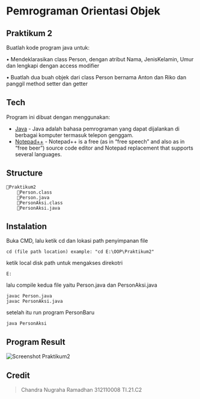# Pemrograman Orientasi Objek
## Praktikum 2
Buatlah kode program java untuk:

• Mendeklarasikan class Person, dengan atribut Nama,
JenisKelamin, Umur dan lengkapi dengan access modifier

• Buatlah dua buah objek dari class Person bernama Anton
dan Riko dan panggil method setter dan getter

## Tech
Program ini dibuat dengan menggunakan:
- [Java](https://www.java.com/) - Java adalah bahasa pemrograman yang dapat dijalankan di berbagai komputer termasuk telepon genggam.
- [Notepad++](https://notepad-plus-plus.org/) - Notepad++ is a free (as in “free speech” and also as in “free beer”) source code editor and Notepad replacement that supports several languages.

## Structure
```
📁Praktikum2
    📄Person.class
    📄Person.java
    📄PersonAksi.class
    📄PersonAksi.java
```

## Instalation
Buka CMD, lalu ketik cd dan lokasi path penyimpanan file
```
cd (file path location) example: "cd E:\OOP\Praktikum2"
```
ketik local disk path untuk mengakses direkotri
```
E:
```
lalu compile kedua file yaitu Person.java dan PersonAksi.java
```
javac Person.java
javac PersonAksi.java
```
setelah itu run program PersonBaru
```
java PersonAksi
```
## Program Result
![Screenshot Praktikum2](https://user-images.githubusercontent.com/116129101/197527278-729e0bd2-ce29-466f-a803-ad0b5d541163.png)


## Credit
> Chandra Nugraha Ramadhan
> 312110008
> TI.21.C2
